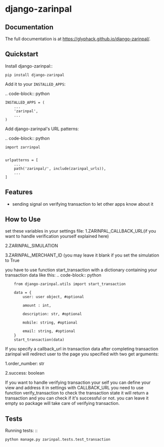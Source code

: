 # django-zarinpal

Documentation
-------------

The full documentation is at https://glyphack.github.io/django-zarinpal/.

Quickstart
----------

Install django-zarinpal::

    pip install django-zarinpal

Add it to your `INSTALLED_APPS`:

.. code-block:: python

    INSTALLED_APPS = (
        ...
        'zarinpal',
        ...
    )

Add django-zarinpal's URL patterns:

.. code-block:: python

    import zarrinpal


    urlpatterns = [
        ...
        path('zarinpal/', include(zarinpal_urls)),
        ...
    ]

Features
--------

- sending signal on verifying transaction to let other apps know about it

How to Use
----------
set these variables in your settings file:
1.ZARINPAL_CALLBACK_URL(if you want to handle verification yourself explained here)

2.ZARINPAL_SIMULATION

3.ZARINPAL_MERCHANT_ID (you may leave it blank if you set the simulation to True


you have to use function start_transaction with a dictionary containing your transaction data like this:
.. code-block:: python

        from django-zarinpal.utils import start_transaction

        data = {
            user: user object, #optional

            amount : int,

            description: str, #optional

            mobile: string, #optional

            email: string, #optional
        }
        start_transaction(data)

If you specify a callback_url in transaction data after completing transaction zarinpal will redirect user to the page you specified with two get arguments:

1.order_number: str

2.success: boolean

If you want to handle verifying transaction your self you can define your view and address it in settings with CALLBACK_URL you need to use function verify_transaction to check the transaction state it will return a transaction and you can check if it's successful or not.
you can leave it empty so package will take care of verifying transaction.

Tests
--------
Running tests: ::

    python manage.py zarinpal.tests.test_transaction
